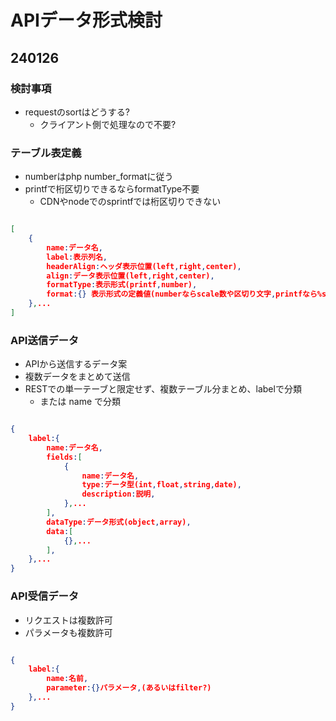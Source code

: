 # APIデータ形式検討

## 240126

### 検討事項

- requestのsortはどうする?
    - クライアント側で処理なので不要?


### テーブル表定義

- numberはphp number_formatに従う
- printfで桁区切りできるならformatType不要
    - CDNやnodeでのsprintfでは桁区切りできない

```json

[
    {
        name:データ名,
        label:表示列名,
        headerAlign:ヘッダ表示位置(left,right,center),
        align:データ表示位置(left,right,center),
        formatType:表示形式(printf,number),
        format:{} 表示形式の定義値(numberならscale数や区切り文字,printfなら%sなど)
    },...
]

```

### API送信データ

- APIから送信するデータ案
- 複数データをまとめて送信
- RESTでの単一テーブと限定せず、複数テーブル分まとめ、labelで分類
    - または name で分類

```json

{
    label:{
        name:データ名,
        fields:[
            {
                name:データ名,
                type:データ型(int,float,string,date),
                description:説明,
            },...
        ],
        dataType:データ形式(object,array),
        data:[
            {},...
        ],
    },...
}

```

### API受信データ

- リクエストは複数許可
- パラメータも複数許可

```json

{
    label:{
        name:名前,
        parameter:{}パラメータ,(あるいはfilter?)
    },...
}

```

